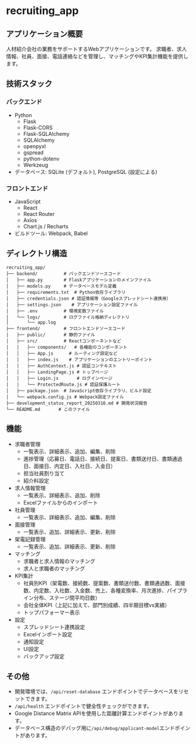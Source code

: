 # recruiting_app

## アプリケーション概要

人材紹介会社の業務をサポートするWebアプリケーションです。
求職者、求人情報、社員、面接、電話連絡などを管理し、マッチングやKPI集計機能を提供します。

## 技術スタック

### バックエンド

- Python
  - Flask
  - Flask-CORS
  - Flask-SQLAlchemy
  - SQLAlchemy
  - openpyxl
  - gspread
  - python-dotenv
  - Werkzeug
- データベース: SQLite (デフォルト), PostgreSQL (設定による)

### フロントエンド

- JavaScript
  - React
  - React Router
  - Axios
  - Chart.js / Recharts
- ビルドツール: Webpack, Babel

## ディレクトリ構造

```
recruiting_app/
├── backend/          # バックエンドソースコード
│   ├── app.py        # Flaskアプリケーションのメインファイル
│   ├── models.py     # データベースモデル定義
│   ├── requirements.txt  # Python依存ライブラリ
│   ├── credentials.json # 認証情報等（Googleスプレッドシート連携用）
│   ├── settings.json    # アプリケーション設定ファイル
│   ├── .env          # 環境変数ファイル
│   └── logs/         # ログファイル格納ディレクトリ
│       └── app.log
├── frontend/         # フロントエンドソースコード
│   ├── public/       # 静的ファイル
│   ├── src/          # Reactコンポーネントなど
│   │   ├── components/   # 各機能のコンポーネント
│   │   ├── App.js      # ルーティング設定など
│   │   ├── index.js    # アプリケーションのエントリーポイント
│   │   ├── AuthContext.js # 認証コンテキスト
│   │   ├── LandingPage.js # トップページ
│   │   ├── Login.js       # ログインページ
│   │   └── ProtectedRoute.js # 認証保護ルート
│   ├── package.json  # JavaScript依存ライブラリ、ビルド設定
│   └── webpack.config.js # Webpack設定ファイル
├── development_status_report_20250310.md # 開発状況報告
└── README.md       # このファイル
```

## 機能

- 求職者管理
  - 一覧表示、詳細表示、追加、編集、削除
  - 進捗管理（応募日、電話日、接続日、提案日、書類送付日、書類通過日、面接日、内定日、入社日、入金日）
  - 担当社員割り当て
  - 紹介料設定
- 求人情報管理
  - 一覧表示、詳細表示、追加、削除
  - Excelファイルからのインポート
- 社員管理
  - 一覧表示、詳細表示、追加、編集、削除
- 面接管理
  - 一覧表示、追加、詳細表示、更新、削除
- 架電記録管理
  - 一覧表示、追加、詳細表示、更新、削除
- マッチング
  - 求職者と求人情報のマッチング
  - 求人と求職者のマッチング
- KPI集計
  - 社員別KPI（架電数、接続数、提案数、書類送付数、書類通過数、面接数、内定数、入社数、入金数、売上、各種変換率、月次進捗、パイプライン分布、ステージ間平均日数）
  - 会社全体KPI（上記に加えて、部門別成績、四半期目標vs実績）
  - トップパフォーマー表示
- 設定
  - スプレッドシート連携設定
  - Excelインポート設定
  - 通知設定
  - UI設定
  - バックアップ設定

## その他

- 開発環境では、`/api/reset-database` エンドポイントでデータベースをリセットできます。
- `/api/health` エンドポイントで健全性チェックができます。
- Google Distance Matrix APIを使用した距離計算エンドポイントがあります。
- データベース構造のデバッグ用に`/api/debug/applicant-model`エンドポイントがあります。